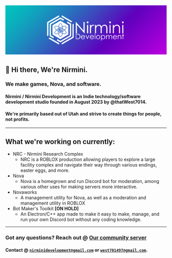[![White Nirmini Development logo next to Nirmini(bold) Development on a gradient background](https://raw.githubusercontent.com/Nirmini/.github/refs/heads/main/assets/Nirmini-LargerBannerV2.png)](https://thatwest7014.pages.dev/Nirmini)
---
## :wave: Hi there, We're Nirmini.
### We make games, Nova, and software.
#### Nirmini / Nirmini Development is an Indie technology/software development studio founded in August 2023 by @thatWest7014.
#### We're primarily based out of Utah and strive to create things for people, not profits. 
---
## What we're working on currently:
- NRC - Nirmini Research Complex
  - NRC is a ROBLOX production allowing players to explore a large facility complex and navigate their way through various endings, easter eggs, and more.
- Nova
  - Nova is a homegrown and run Discord bot for moderation, among various other uses for making servers more interactive.
- Novaworks
  - A management utility for Nova, as well as a moderation and management utility in ROBLOX
- Bot Maker's Toolkit **[ON HOLD]**
  - An Electron/C++ app made to make it easy to make, manage, and run your own Discord bot without any coding knowledge.

---
### Got any questions? Reach out @ [Our community server](https://discord.gg/9Y7aZejzUH)
#### Contact @ [`nirminidevelopment@gmail.com`](mailto:nirminidevelopment@gmail.com) or [`west701497@gmail.com`](mailto:west701497@gmail.com).
